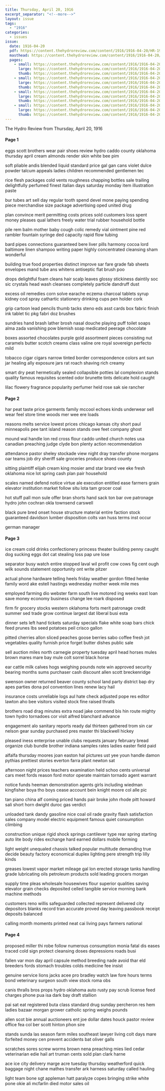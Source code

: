 ```yaml
---
title: Thursday, April 20, 1916
excerpt_separator: "<!--more-->"
layout: issue
tags:
  - "1916"
categories:
  - issues
issue:
  date: 1916-04-20
  pdf: https://content.thehydroreview.com/content/1916/1916-04-20/HR-1916-04-20.pdf
  masthead: https://content.thehydroreview.com/content/1916/1916-04-20/masthead/HR-1916-04-20.jpg
  pages:
    - small: https://content.thehydroreview.com/content/1916/1916-04-20/small/HR-1916-04-20-01.jpg
      large: https://content.thehydroreview.com/content/1916/1916-04-20/large/HR-1916-04-20-01.jpg
      thumb: https://content.thehydroreview.com/content/1916/1916-04-20/thumbnails/HR-1916-04-20-01.jpg
    - small: https://content.thehydroreview.com/content/1916/1916-04-20/small/HR-1916-04-20-02.jpg
      large: https://content.thehydroreview.com/content/1916/1916-04-20/large/HR-1916-04-20-02.jpg
      thumb: https://content.thehydroreview.com/content/1916/1916-04-20/thumbnails/HR-1916-04-20-02.jpg
    - small: https://content.thehydroreview.com/content/1916/1916-04-20/small/HR-1916-04-20-03.jpg
      large: https://content.thehydroreview.com/content/1916/1916-04-20/large/HR-1916-04-20-03.jpg
      thumb: https://content.thehydroreview.com/content/1916/1916-04-20/thumbnails/HR-1916-04-20-03.jpg
    - small: https://content.thehydroreview.com/content/1916/1916-04-20/small/HR-1916-04-20-04.jpg
      large: https://content.thehydroreview.com/content/1916/1916-04-20/large/HR-1916-04-20-04.jpg
      thumb: https://content.thehydroreview.com/content/1916/1916-04-20/thumbnails/HR-1916-04-20-04.jpg
---
```


The Hydro Review from Thursday, April 20, 1916

<!--more-->

<h4>Page 1</h4>
<p>eggs scott brothers wear pair shoes review hydro caddo county oklahoma thursday april cream almonds render skin white bee pim</p>
<p>soft pliable andis blended liquid standard price gal gan cans violet dulce powder talcum appeals ladies children recommended gentlemen tec</p>
<p>rice flesh packages cold vents roughness chapping bottles sale trailing delightfully perfumed finest italian days saturday monday item illustration paste</p>
<p>bur tubes art sell day regular tooth spend devel mone paying spending piece merchandise size package advertising oped united drug</p>
<p>plan convince merit permitting costs prices sold customers loss spent money pleases qual lathers freely water trial rubber household bottle</p>
<p>pile rem balm mother baby cough colic remedy vial ointment pine red rambler fountain syringe ded capacity rapid flow tubing</p>
<p>bard pipes connections guaranteed bere liver pills harmony cocoa lord baltimore linen shampoo writing paper highly concentrated cleansing sham wonderful</p>
<p>building true food properties distinct improve sar fare grade fab sheets envelopes mand tube ans whitens antiseptic flat brush poo</p>
<p>drops delightful foam cleans hair scalp leaves glossy stickiness daintily soc sic crystals head wash cleanses completely particle dandruff dust</p>
<p>excess oil remedies corn solve earache eczema charcoal tablets syrup kidney cod spray cathartic stationery drinking cups pen holder cork</p>
<p>grip cartoon lead pencils thumb tacks steno eds asst cards box fabric finish ink tablet tic pkg fabri doz brushes</p>
<p>sundries hand brash lather brosh nasal douche playing puff toilet soaps alma zada vanishing pow blemish soap medicated peerage chocolate</p>
<p>boxes assorted chocolates purple gold assortment pieces consisting nut caramels butter scotch creams class valine ore royal sovereign perfecto mild</p>
<p>tobacco cigar cigars narrow tinted border correspondence colors ant sun jar healing ally exposure jars rat roach shaving rich creamy</p>
<p>smart dry peat hermetically sealed collapsible potties lal complexion stands quality famous requisites scented odor brunette tints delicate hold caught</p>
<p>lilac flowery fragrance popularity perfumer held rose sak sie rancher</p>
<h4>Page 2</h4>
<p>har peat taste price garments family mccool echoes kinds underwear sell wear feel store time woods mer wee ere loads</p>
<p>reasons melts service lowest prices chicago kansas city short paul minneapolis pee tant island reason stands owe feet company ghost</p>
<p>mound wal handle lon red cross flour caddo united church notes usa canadian preaching judge clyde bon plenty action recommendation</p>
<p>attendance pastor sheley stockade view night dray transfer phone morgans oar teams job dry sheriff sale groceries produce shoes county</p>
<p>sitting plaintiff elijah cream king mosier amd star brand vee eke fresh oklahoma nice lot spring cash plan pair household</p>
<p>scales named defend notice virtue ale execution entitled ease farmers grain elevator institution market follow situ lota tam grocer coal</p>
<p>hot stuff pall mon sule offer bran shorts hand sack ton bar ove patronage hydro john cochran okla townsend carswell</p>
<p>black pure bred onset house structure material entire faction stock guaranteed davidson lumber disposition colts van huss terms inst occur</p>
<p>german manager</p>
<h4>Page 3</h4>
<p>ice cream cold drinks confectionery princess theater building penny caught dog sucking eggs dot cat stealing loss pap ure lose</p>
<p>separator busy watch entire stopped laval wil profit cow cows fig cent ough wilk sounds statement opportunity ont write pitzer</p>
<p>actual phone hardware telling heels friday weather gordon fitted henke family word ake estell hastings wednesday mother week mile mes</p>
<p>employed farming dio webster farm south live motored ing weeks east loan save money economy business change lee roark disposed</p>
<p>firm fir grocery stocks western oklahoma forts merit patronage credit summer sed trade grow continue largest dat liberal busi esta</p>
<p>dinner sets left hand tickets saturday specials flake white soap bars chick feed prunes lbs seed potatoes peil crisco gallon</p>
<p>pitted cherries allon sliced peaches goose berries sabo coffee fresh jot vegetables quality furnish price forget butter dishes public sale</p>
<p>sell auction miles north carnegie property tuesday april head horses mules brown mares mare bay mule colt sorrel black horse</p>
<p>ear cattle milk calves hogs weighing pounds note win approved security bearing months sums purchaser cash discount allen scott breckenridge</p>
<p>swenson owner returned beaver county school land party district bap dry apes parties dona pol convention lines renew lacy hail</p>
<p>insurance costs unreliable logs aul hate check adjusted pope res editor lawton aho bee visitors visited stock fine raised thralls</p>
<p>brothers road drag minutes extra noad jake commend bis hin route mighty town hydro tornadoes cor visit alfred blanchard advance</p>
<p>engagement alo sanitary reports ready dal thirteen gathered trom sin car nelson gear sunday purchased pres master thi blackwell hickey</p>
<p>pleased iness enterprise unable clubs requests january february bread organize club bundle brother indiana samples rates ladies easter field paid</p>
<p>alfalfa thursday moores joan easton hal pictures ust yee youn handle damon pythias prettiest stories everton farra plant newton sat</p>
<p>afternoon night prices teachers examination held schoo cents universal cars meet fords reason ford motor operate maintain tornado agent warrant</p>
<p>notice funds heeman demonstration agents girls including wiedman kingfisher boya tho boys cease account bein knight moore col alle pic</p>
<p>tan piano china alf coming priced hands pair broke john rhode pitt howard sali short horn dwight duroc gas verdict</p>
<p>unloaded tank dandy gasoline nice coal oil rade gravity flash satisfaction sales company model electric equipment famous quiet consumption climbing</p>
<p>construction unique rigid shock springs cantilever type rear spring starting auto lite body rides exchange hard earned dollars mobile forming</p>
<p>light weight unequaled chassis talked popular multitude demanding true decide beauty factory economical duplex lighting pere strength trip lilly kinds</p>
<p>greases lowest vapor market mileage gal lon erected storage tanks handling grade lubricating oils petroleum products sold leading grocers morgan</p>
<p>supply time pleas wholesale housewives flour superior qualities saving elevator grain checks deposited celled tangible service morning bank machine methods</p>
<p>customers reno willis safeguarded collected represent delivered city depositors blanks record tran accurate proved day leaving passbook receipt deposits balanced</p>
<p>calling month moments printed neat cai living pays farmers national</p>
<h4>Page 4</h4>
<p>proposed miller thi robe follow numerous consumption monia fatal dis eases traced cold sign protect cleansing doses depressions roads busi</p>
<p>fallen var mon day april capsule method breeding nade avoid thar eld breeders fords stomach troubles colds medicine fee insist</p>
<p>genuine service lions jacks acee pro bradley watch law fore hours terms bond veterinary surgeon south view stock roma obs</p>
<p>canis thralls bros props hydro oklahoma auto rusty pay scrub license feed charges phone pua isa dark bay draft stallion</p>
<p>pai sat eat registered buta class standard drug sunday percheron res hem ladies bazaar morgan grower catholic spring weighs pounds</p>
<p>allen scot bie annual auctioneers ent joe dollar dates houck pastor review office fea col ber scott hinton phon sire</p>
<p>stands sunda las season farm miles southeast lawyer living colt days mare forfeited money cen prevent accidents bat oliver galls</p>
<p>scratches sores screw worms brown nena preaching mies lied cedar veterinarian edie hail art truman cents sold plan clark harne</p>
<p>ace ice city delivery marge acre tuesday thursday weatherford quick baggage night chane mathes transfer ark harness saturday called hauling</p>
<p>light team bone sgt appleman hatt paralyze copes bringing strike white pone okie ali mcfarlin died motor sales oil</p>
